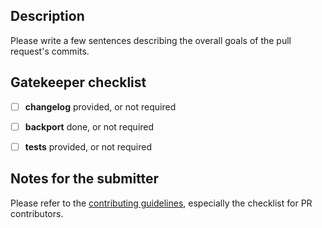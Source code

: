 ## Description

Please write a few sentences describing the overall goals of the pull request's commits.



## Gatekeeper checklist

- [ ] **changelog** provided, or not required
- [ ] **backport** done, or not required
- [ ] **tests** provided, or not required



## Notes for the submitter

Please refer to the [contributing guidelines](https://github.com/Mbed-TLS/mbedtls/blob/development/CONTRIBUTING.md), especially the
checklist for PR contributors.

